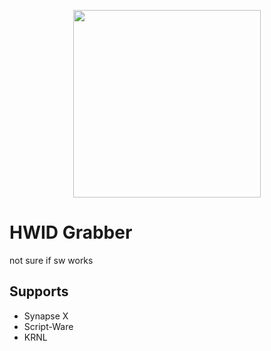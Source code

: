 <p align="center">
  <img src="https://profess1onal.club/logo.png" width="300" />
</p>

# HWID Grabber
not sure if sw works

## Supports
- Synapse X
- Script-Ware
- KRNL
